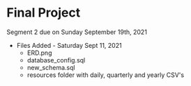 # Final Project 

Segment 2 due on Sunday September 19th, 2021

- Files Added - Saturday Sept 11, 2021
  - ERD.png
  - database_config.sql
  - new_schema.sql
  - resources folder with daily, quarterly and yearly CSV's

